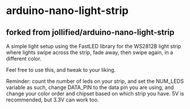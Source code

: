 # arduino-nano-light-strip

## forked from jollified/arduino-nano-light-strip

A simple light setup using the FastLED library for the WS2812B light strip where lights swipe across the strip, fade away, then swipe again, in a different color.

Feel free to use this, and tweak to your liking.

Reminder: count the number of leds on your strip, and set the NUM_LEDS variable as such, change DATA_PIN to the data pin you are using, and change your color order and chipset based on which strip you have.
5V is recommended, but 3.3V can work too.
